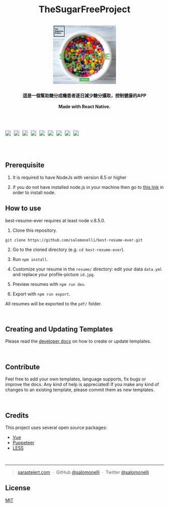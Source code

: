<h1 align="center">
  <br>
  TheSugarFreeProject
  <br>
  <br>
  <img src="src/assets/logo2.png" alt="Markdownify" width="200">
  <br>
</h1>

<h4 align="center">
  這是一個幫助糖分成癮患者逐日減少糖分攝取，控制健康的APP
  <br><br>
  Made with React Native.
</h4>

<br>
<br>

<p align="left">
<img src="src/assets/preview/resume-creative.png" width="150" style="margin-right:5px; border: 1px solid #ccc;" />
<img src="src/assets/preview/resume-purple.png" width="150" style="margin-right:5px; border: 1px solid #ccc;" />
<img src="src/assets/preview/resume-side-bar-rtl.png" width="150" style="margin-right:5px; border: 1px solid #ccc;" />
<img src="src/assets/preview/resume-left-right-rtl.png" width="150" style="margin-right:5px; border: 1px solid #ccc;" />
<img src="src/assets/preview/resume-material-dark.png" width="150" style="margin-right:5px; border: 1px solid #ccc;" />
<img src="src/assets/preview/resume-left-right.png" width="150" style="margin-right:5px; border: 1px solid #ccc;" />
<img src="src/assets/preview/resume-side-bar.png" width="150" style="margin-right:5px; border: 1px solid #ccc;" />
<img src="src/assets/preview/resume-oblique.png" width="150" style="margin-right:5px; border: 1px solid #ccc;" />
<img src="src/assets/preview/resume-cool.png" width="150" style="margin-right:5px; border: 1px solid #ccc;" />
</p>

<br>
<br>

## Prerequisite

1. It is required to have NodeJs with version 8.5 or higher

2. If you do not have installed node.js in your machine then go to [this link](https://nodejs.org/en/download/) in order to install node.

## How to use

best-resume-ever requires at least node v.8.5.0.

1. Clone this repository.
```
git clone https://github.com/salomonelli/best-resume-ever.git
```

2. Go to the cloned directory (e.g. `cd best-resume-ever`).

3. Run `npm install`.

4. Customize your resume in the `resume/` directory: edit your data `data.yml` and replace your profile-picture `id.jpg`.

5. Preview resumes with `npm run dev`.

6. Export with `npm run export`.


All resumes will be exported to the `pdf/` folder.

<br>


## Creating and Updating Templates

Please read the <a href="DEVELOPER.md">developer docs</a> on how to create or update templates.

<br>


## Contribute

Feel free to add your own templates, language supports, fix bugs or improve the docs. Any kind of help is appreciated! If you make any kind of changes to an existing template, please commit them as new templates.

<br>


## Credits

This project uses several open source packages:

* <a href="https://github.com/vuejs/vue" target="_blank">Vue</a>
* <a href="https://github.com/GoogleChrome/puppeteer" target="_blank">Puppeteer</a>
* <a href="https://github.com/less/less.js" target="_blank">LESS</a>

<br>


---

> [sarasteiert.com](https://www.sarasteiert.com) &nbsp;&middot;&nbsp;
> GitHub [@salomonelli](https://github.com/salomonelli) &nbsp;&middot;&nbsp;
> Twitter [@salomonelli](https://twitter.com/salomonelli)


## License

[MIT](https://github.com/salomonelli/best-resume-ever/blob/master/LICENCE.md)

